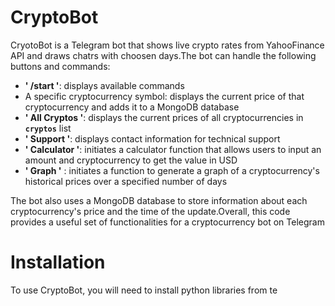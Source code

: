 # CryptoBot

CryotoBot is a Telegram bot that shows live crypto rates from YahooFinance API and draws chatrs with choosen days.The bot can handle the following buttons and commands:

- **' /start '**: displays available commands
- A specific cryptocurrency symbol: displays the current price of that cryptocurrency and adds it to a MongoDB database
- **' All Cryptos '**: displays the current prices of all cryptocurrencies in **`cryptos`** list
- **' Support '**: displays contact information for technical support
- **' Calculator '**: initiates a calculator function that allows users to input an amount and cryptocurrency to get the value in USD
- **' Graph '** : initiates a function to generate a graph of a cryptocurrency's historical prices over a specified number of days

The bot also uses a MongoDB database to store information about each cryptocurrency's price and the time of the update.Overall, this code provides a useful set of functionalities for a cryptocurrency bot on Telegram


# Installation

To use CryptoBot, you will need to install python libraries from te

